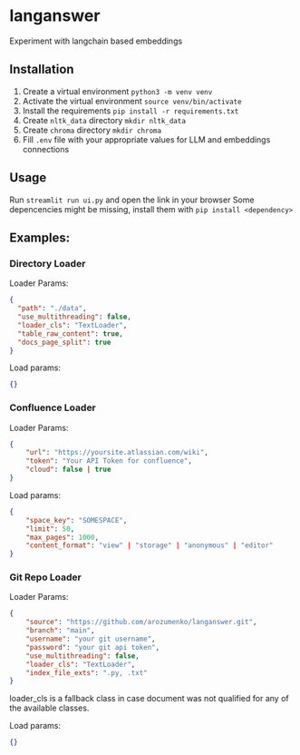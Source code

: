 # langanswer
Experiment with langchain based embeddings

## Installation

1. Create a virtual environment `python3 -m venv venv`
2. Activate the virtual environment `source venv/bin/activate`
3. Install the requirements `pip install -r requirements.txt`
4. Create `nltk_data` directory `mkdir nltk_data`
5. Create `chroma` directory `mkdir chroma`
6. Fill `.env` file with your appropriate values for LLM and embeddings connections


## Usage
Run `streamlit run ui.py` and open the link in your browser
Some depencencies might be missing, install them with `pip install <dependency>`

## Examples:

### Directory Loader
Loader Params:
```json
{
  "path": "./data",
  "use_multithreading": false,
  "loader_cls": "TextLoader",
  "table_raw_content": true,
  "docs_page_split": true
}
```

Load params:
```json
{}
```

### Confluence Loader
Loader Params:
```json
{
    "url": "https://yoursite.atlassian.com/wiki",
    "token": "Your API Token for confluence",
    "cloud": false | true
}
```

Load params:
```json
{
    "space_key": "SOMESPACE",
    "limit": 50,
    "max_pages": 1000,
    "content_format": "view" | "storage" | "anonymous" | "editor"
}
```

### Git Repo Loader
Loader Params:
```json
{
    "source": "https://github.com/arozumenko/langanswer.git",
    "branch": "main",
    "username": "your git username",
    "password": "your git api token",
    "use_multithreading": false,
    "loader_cls": "TextLoader",
    "index_file_exts": ".py, .txt"
}
```

loader_cls is a fallback class in case document was not qualified for any of the available classes.

Load params:
```json
{}
```
